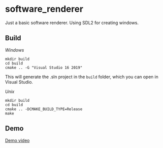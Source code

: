 # software_renderer

Just a basic software renderer. Using SDL2 for creating windows.

## Build

*Windows*

```
mkdir build
cd build
cmake .. -G "Visual Studio 16 2019"
```

This will generate the .sln project in the `build` folder, which you can open in Visual Studio.

*Unix*

```
mkdir build
cd build
cmake .. -DCMAKE_BUILD_TYPE=Release
make
```
## Demo
[Demo video](https://giant.gfycat.com/SpitefulTinyFoal.webm)
